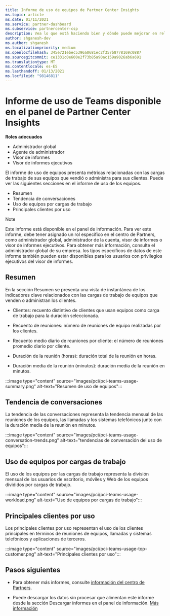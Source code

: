 ```yaml
---
title: Informe de uso de equipos de Partner Center Insights
ms.topic: article
ms.date: 01/11/2021
ms.service: partner-dashboard
ms.subservice: partnercenter-csp
description: Vea lo que está haciendo bien y dónde puede mejorar en relación con el uso de las suscripciones de equipos que vende o administra para sus clientes.
author: shganesh-dev
ms.author: shganesh
ms.localizationpriority: medium
ms.openlocfilehash: 345e721ebec5396a0681ec2f357b8778169c0887
ms.sourcegitcommit: ce1331c0e600e2f73b85a90ac159a9026ab6a691
ms.translationtype: MT
ms.contentlocale: es-ES
ms.lasthandoff: 01/13/2021
ms.locfileid: "98146811"
---
```

# <a name="teams-usage-report-available-from-the-partner-center-insights-dashboard"></a>Informe de uso de Teams disponible en el panel de Partner Center Insights

**Roles adecuados**
- Administrador global
- Agente de administrador
- Visor de informes
- Visor de informes ejecutivos

El informe de uso de equipos presenta métricas relacionadas con las cargas de trabajo de sus equipos que vendió o administra para sus clientes. Puede ver las siguientes secciones en el informe de uso de los equipos.

- Resumen
- Tendencia de conversaciones
- Uso de equipos por cargas de trabajo
- Principales clientes por uso

 > [!NOTE]
 > Este informe está disponible en el panel de información. Para ver este informe, debe tener asignado un rol específico en el centro de Partners, como administrador global, administrador de la cuenta, visor de informes o visor de informes ejecutivos. Para obtener más información, consulte el administrador global de su empresa. los tipos específicos de datos de este informe también pueden estar disponibles para los usuarios con privilegios ejecutivos del visor de informes.

## <a name="summary"></a>Resumen

En la sección Resumen se presenta una vista de instantánea de los indicadores clave relacionados con las cargas de trabajo de equipos que venden o administran los clientes.  

- Clientes: recuento distintivo de clientes que usan equipos como carga de trabajo para la duración seleccionada.

- Recuento de reuniones: número de reuniones de equipo realizadas por los clientes.

- Recuento medio diario de reuniones por cliente: el número de reuniones promedio diario por cliente. 

- Duración de la reunión (horas): duración total de la reunión en horas. 

- Duración media de la reunión (minutos): duración media de la reunión en minutos. 

:::image type="content" source="images/pci/pci-teams-usage-summary.png" alt-text="Resumen de uso de equipos":::

## <a name="conversations-trend"></a>Tendencia de conversaciones

La tendencia de las conversaciones representa la tendencia mensual de las reuniones de los equipos, las llamadas y los sistemas telefónicos junto con la duración media de la reunión en minutos.

:::image type="content" source="images/pci/pci-teams-usage-conversation-trends.png" alt-text="tendencias de conversación del uso de equipos":::

## <a name="teams-usage-by-workloads"></a>Uso de equipos por cargas de trabajo

El uso de los equipos por las cargas de trabajo representa la división mensual de los usuarios de escritorio, móviles y Web de los equipos divididos por cargas de trabajo.

:::image type="content" source="images/pci/pci-teams-usage-workload.png" alt-text="Uso de equipos por cargas de trabajo":::

## <a name="top-customers-by-usage"></a>Principales clientes por uso

Los principales clientes por uso representan el uso de los clientes principales en términos de reuniones de equipos, llamadas y sistemas telefónicos y aplicaciones de terceros.

:::image type="content" source="images/pci/pci-teams-usage-top-customer.png" alt-text="Principales clientes por uso":::

## <a name="next-steps"></a>Pasos siguientes

- Para obtener más informes, consulte [información del centro de Partners](partner-center-insights.md).

- Puede descargar los datos sin procesar que alimentan este informe desde la sección Descargar informes en el panel de información. [Más información](pci-download-reports.md) 
